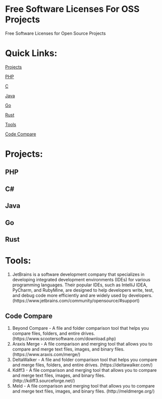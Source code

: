# Free Software Licenses For OSS Projects
Free Software Licenses for Open Source Projects
# Quick Links:
[Projects](#Projects)

[PHP](#PHP)

[C](#C)

[Java](#Java)

[Go](#Go)

[Rust](#Rust)

[Tools](#Tools)

[Code Compare](#Code_Compare)
# Projects:
## PHP
## C#
## Java
## Go
## Rust
# Tools:
  <ol>
    <li>
      JetBrains is a software development company that specializes in developing integrated development environments (IDEs) for various programming languages. Their   popular IDEs, such as IntelliJ IDEA, PyCharm, and RubyMine, are designed to help developers write, test, and debug code more efficiently and are widely used by developers. (https://www.jetbrains.com/community/opensource/#support)
    </li>
  </ol>
  
## Code Compare
<ol>
  <li>Beyond Compare - A file and folder comparison tool that helps you compare files, folders, and entire drives. (https://www.scootersoftware.com/download.php)</li>
  <li>Araxis Merge - A file comparison and merging tool that allows you to compare and merge text files, images, and binary files. (https://www.araxis.com/merge/)</li>
  <li>DeltaWalker - A file and folder comparison tool that helps you compare and merge files, folders, and entire drives. (https://deltawalker.com/)</li>
  <li>Kdiff3 - A file comparison and merging tool that allows you to compare and merge text files, images, and binary files. (http://kdiff3.sourceforge.net/)</li>
  <li>Meld - A file comparison and merging tool that allows you to compare and merge text files, images, and binary files. (http://meldmerge.org/)</li>
</ol>
